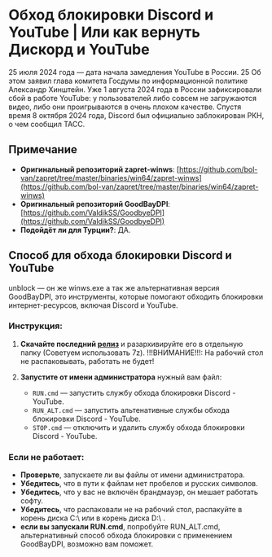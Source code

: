 # Обход блокировки Discord и YouTube | Или как вернуть Дискорд и YouTube

25 июля 2024 года — дата начала замедления YouTube в России. 25 Об этом заявил глава комитета Госдумы по информационной политике Александр Хинштейн. Уже 1 августа 2024 года в России зафиксировали сбой в работе YouTube: у пользователей либо совсем не загружаются видео, либо они проигрываются в очень плохом качестве. Спустя время 8 октября 2024 года, Discord был официально заблокирован РКН, о чем сообщил ТАСС.

## Примечание

- **Оригинальный репозиторий zapret-winws**: [https://github.com/bol-van/zapret/tree/master/binaries/win64/zapret-winws](https://github.com/bol-van/zapret/tree/master/binaries/win64/zapret-winws)
- **Оригинальный репозиторий GoodBayDPI**: [https://github.com/ValdikSS/GoodbyeDPI](https://github.com/ValdikSS/GoodbyeDPI)
- **Подойдёт ли для Турции?**: ДА.

## Способ для обхода блокировки Discord и YouTube

unblock — он же winws.exe а так же альтернативная версия GoodBayDPI, это инструменты, которые помогают обходить блокировки интернет-ресурсов, включая Discord и YouTube.

### Инструкция:

1. **Скачайте последний [релиз](https://github.com/MagilaWEB/unblock-youtube-discord/releases)** и разархивируйте его в отдельную папку (Советуем использовать 7z). !!!ВНИМАНИЕ!!!: На рабочий стол не распаковывать, работать не будет!

2. **Запустите от имени администратора** нужный вам файл:
   - `RUN.cmd` — запустить службу обхода блокировки Discord - YouTube.
   - `RUN_ALT.cmd` — запустить альтенативные службы обхода блокировки Discord - YouTube.
   - `STOP.cmd` — отключить и удалить службу обхода блокировки Discord - YouTube.

### Если не работает:

- **Проверьте**, запускаете ли вы файлы от имени администратора.
- **Убедитесь**, что в пути к файлам нет пробелов и русских символов.
- **Убедитесь**, что у вас не включён брандмауэр, он мешает работать софту.
- **Убедитесь**, что распаковали не на рабочий стол, распакуйте в корень диска C:\ или в корень диска D:\ .
- **если вы запускали RUN.cmd**, попробуйте RUN_ALT.cmd, альтернативный способ обхода блокировки с применением GoodBayDPI, возможно вам поможет.
